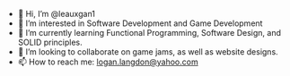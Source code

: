 - 👋 Hi, I’m @leauxgan1
- 👀 I’m interested in Software Development and Game Development
- 🌱 I’m currently learning Functional Programming, Software Design, and SOLID principles.
- 💞️ I’m looking to collaborate on game jams, as well as website designs.
- 📫 How to reach me: logan.langdon@yahoo.com

<!---
leauxgan1/leauxgan1 is a ✨ special ✨ repository because its `README.md` (this file) appears on your GitHub profile.
You can click the Preview link to take a look at your changes.
--->
